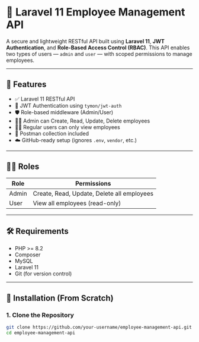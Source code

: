# 📘 Laravel 11 Employee Management API

A secure and lightweight RESTful API built using **Laravel 11**, **JWT Authentication**, and **Role-Based Access Control (RBAC)**. This API enables two types of users — `admin` and `user` — with scoped permissions to manage employees.

---

## 🔑 Features

- ✅ Laravel 11 RESTful API
- 🔐 JWT Authentication using `tymon/jwt-auth`
- 🛡️ Role-based middleware (Admin/User)
- 👨‍💼 Admin can Create, Read, Update, Delete employees
- 👨‍💻 Regular users can only view employees
- 📮 Postman collection included
- ☁️ GitHub-ready setup (ignores `.env`, `vendor`, etc.)

---

## 🧑‍💻 Roles

| Role  | Permissions                                   |
|-------|-----------------------------------------------|
| Admin | Create, Read, Update, Delete all employees    |
| User  | View all employees (read-only)                |

---

## 🛠️ Requirements

- PHP >= 8.2
- Composer
- MySQL
- Laravel 11
- Git (for version control)

---

## 🚀 Installation (From Scratch)

### 1. Clone the Repository

```bash
git clone https://github.com/your-username/employee-management-api.git
cd employee-management-api

